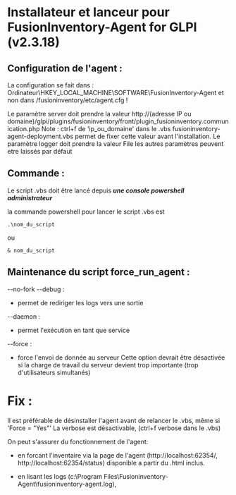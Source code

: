 
# Installateur et lanceur pour FusionInventory-Agent for GLPI (v2.3.18)

## Configuration de l'agent :

La configuration se fait dans :
Ordinateur\HKEY_LOCAL_MACHINE\SOFTWARE\FusionInventory-Agent
et non dans /fusioninventory/etc/agent.cfg !

Le paramètre server doit prendre la valeur http://(adresse IP ou domaine)/glpi/plugins/fusioninventory/front/plugin_fusioninventory.communication.php 
	Note : ctrl+f de 'ip_ou_domaine' dans le .vbs fusioninventory-agent-deployment.vbs permet de fixer cette valeur avant l'installation.
Le paramètre logger doit prendre la valeur File
les autres paramètres peuvent etre laissés par défaut


## Commande :

Le script .vbs doit être lancé depuis ***une console powershell administrateur***

la commande powershell pour lancer le script .vbs est 

```
.\nom_du_script 
```
ou


```
& nom_du_script 
```

## Maintenance du script force_run_agent :

--no-fork --debug :
	
* permet de rediriger les logs vers une sortie 

--daemon :

* permet l'exécution en tant que service

--force :
	
* force l'envoi de donnée au serveur
Cette option devrait être désactivée si la charge de travail du serveur devient trop importante (trop d'utilisateurs simultanés)


# Fix :

Il est préférable de désinstaller l'agent avant de relancer le .vbs, même si 'Force = "Yes"'
La verbose est désactivable, (ctrl+f verbose dans le .vbs)

On peut s'assurer du fonctionnement de l'agent:

* en forcant l'inventaire via la page de l'agent (http://localhost:62354/, http://localhost:62354/status) disponible a partir du .html inclus.

* en lisant les logs (c:\Program Files\Fusioninventory-Agent\fusioninventory-agent.log), 
